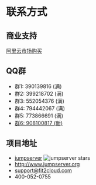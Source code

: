 # 联系方式

## 商业支持


[阿里云市场购买][aliyun]

## QQ群

- 群1: 390139816 (满)
- 群2: 399218702 (满)
- 群3: 552054376 (满)
- 群4: 794442067 (满)
- 群5: 773866691 (满)
- [群6: 908100817 (新)][6群]

## 项目地址

- [jumpserver][jumpserver] ![jumpserver stars][jumpserver stars]
- http://www.jumpserver.org
- support@fit2cloud.com
- 400-052-0755

[aliyun]: https://market.aliyun.com/products/53690006/cmgj026011.html
[6群]: https://shang.qq.com/wpa/qunwpa?idkey=7156e710f7087c5f20e29bcdb5951743956837c71bc7ed8557a5215daab2725b
[jumpserver]: https://github.com/jumpserver/jumpserver
[jumpserver stars]: https://img.shields.io/github/stars/jumpserver/jumpserver.svg
